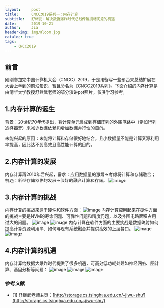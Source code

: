 ```yaml
---
layout:     post
title:      CNCC2019系列一：内存计算
subtitle:   舒继武：解决数据爆炸时代总线传输拥堵问题的机遇
date:       2019-10-21
author:     Jia
header-img: img/Bloom.jpg
catalog: true
tags:
    - CNCC2019
---
```

## 前言
刚刚参加完中国计算机大会（CNCC）2019，于是准备写一些东西来总结扩展在大会上学到的前沿知识，暂且命名为《CNCC2019系列》。下面介绍的内存计算是由清华大学教授舒继武老师的部分演讲ppt照片，仅供学习参考。

## 1.内存计算的诞生

背景：20世纪70年代提出，将计算单元集成到存储阵列的外围电路中（例如行列选择器旁）来减少数据依赖和增加数据并行性的目的。

未能兴起的原因：未能将计算和存储很好地结合，且小数据量不能是计算资源利用率提高，因此达不到高效且高性能计算的目的。

## 2.内存计算的发展

内存计算再2010年后兴起，需求：应用数据量的激增->考虑将计算和存储融合；机遇：新型存储器件的发展->很好的融合计算和存储。
![image](https://raw.githubusercontent.com/JingnanJia/jingnanjia.github.io/master/img/内存计算发展.png)

## 3.内存计算的挑战
内存计算的挑战来源于硬件和软件方面：
![image](https://raw.githubusercontent.com/JingnanJia/jingnanjia.github.io/master/img/内存计算挑战.png)
内存计算应用起来在硬件方面的挑战主要是NVM的寿命问题、可靠性问题和精度问题，以及外围电路面积占用过大的问题。
![image](https://raw.githubusercontent.com/JingnanJia/jingnanjia.github.io/master/img/内存计算挑战1.png)
![image](https://raw.githubusercontent.com/JingnanJia/jingnanjia.github.io/master/img/内存计算挑战1.1.png)
内存计算在软件方面的主要挑战是数据映射如何提高计算资源利用率、如何与现有系统融合并提供高效的上层接口。
![image](https://raw.githubusercontent.com/JingnanJia/jingnanjia.github.io/master/img/内存计算挑战2.jpg)
![image](https://raw.githubusercontent.com/JingnanJia/jingnanjia.github.io/master/img/内存计算挑战2.1.jpg)

## 4.内存计算的机遇

内存计算给数据大爆炸时代提供了很多机遇，可高效低功耗处理如神经网络、图计算、基因分析等问题：
![image](https://raw.githubusercontent.com/JingnanJia/jingnanjia.github.io/master/img/内存计算机遇1.jpg)
![image](https://raw.githubusercontent.com/JingnanJia/jingnanjia.github.io/master/img/内存计算机遇2.jpg)
![image](https://raw.githubusercontent.com/JingnanJia/jingnanjia.github.io/master/img/内存计算机遇3.jpg)

### 参考文献

- [1] 舒继武老师主页：[http://storage.cs.tsinghua.edu.cn/~jiwu-shu/](http://storage.cs.tsinghua.edu.cn/~jiwu-shu/)








